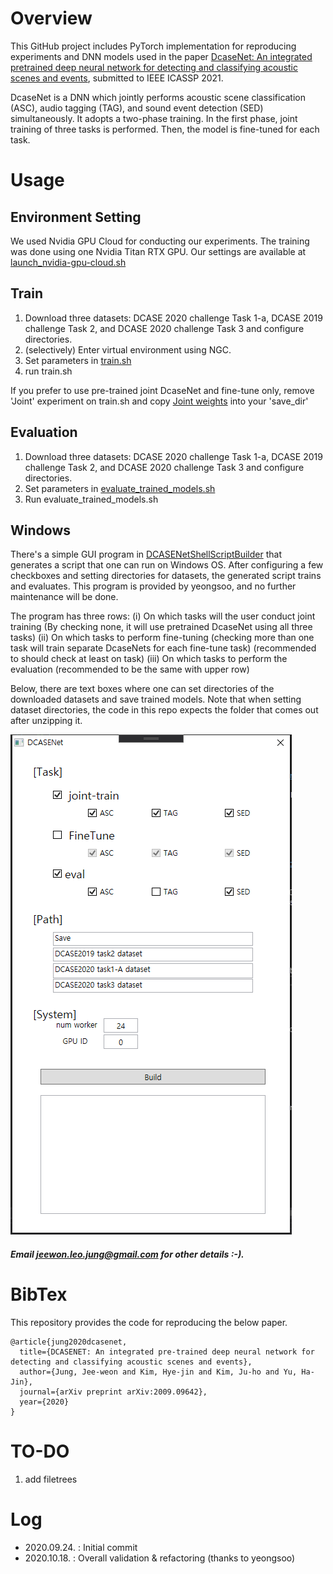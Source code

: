 # Overview
This GitHub project includes PyTorch implementation for reproducing experiments and DNN models used in the paper
[DcaseNet: An integrated pretrained deep neural network for detecting and classifying acoustic scenes and events]( https://arxiv.org/abs/2009.09642 ), submitted to IEEE ICASSP 2021.

DcaseNet is a DNN which jointly performs acoustic scene classification (ASC), audio tagging (TAG), and sound event detection (SED) simultaneously.
It adopts a two-phase training. In the first phase, joint training of three tasks is performed. Then, the model is fine-tuned for each task. 


# Usage

## Environment Setting
We used Nvidia GPU Cloud for conducting our experiments. The training was done using one Nvidia Titan RTX GPU. Our settings are available at [launch_nvidia-gpu-cloud.sh]( https://github.com/Jungjee/DcaseNet/blob/master/launch_nvidia-gpu-cloud.sh )

## Train

1. Download three datasets: DCASE 2020 challenge Task 1-a, DCASE 2019 challenge Task 2, and DCASE 2020 challenge Task 3 and configure directories.
2. (selectively) Enter virtual environment using NGC. 
3. Set parameters in [train.sh](https://github.com/Jungjee/DcaseNet/blob/master/train.sh)
4. run train.sh

If you prefer to use pre-trained joint DcaseNet and fine-tune only, remove 'Joint' experiment on train.sh and copy [Joint weights](https://github.com/Jungjee/DcaseNet/tree/master/weights/Joint) into your 'save_dir'

##  Evaluation

1. Download three datasets: DCASE 2020 challenge Task 1-a, DCASE 2019 challenge Task 2, and DCASE 2020 challenge Task 3 and configure directories.
2. Set parameters in [evaluate_trained_models.sh](https://github.com/Jungjee/DcaseNet/blob/master/evaluate_trained_models.sh)
3. Run evaluate_trained_models.sh

## Windows
There's a simple GUI program in [DCASENetShellScriptBuilder](https://github.com/Jungjee/DcaseNet/tree/develop/DCASENetShellScriptBuilder) that generates a script that one can run on Windows OS.
After configuring a few checkboxes and setting directories for datasets, the generated script trains and evaluates.
This program is provided by yeongsoo, and no further maintenance will be done. 

The program has three rows: 
  (i)   On which tasks will the user conduct joint training
        (By checking none, it will use pretrained DcaseNet using all three tasks)
  (ii)  On which tasks to perform fine-tuning 
        (checking more than one task will train separate DcaseNets for each fine-tune task)
        (recommended to should check at least on task)
  (iii) On which tasks to perform the evaluation
        (recommended to be the same with upper row)

Below, there are text boxes where one can set directories of the downloaded datasets and save trained models. 
Note that when setting dataset directories, the code in this repo expects the folder that comes out after unzipping it. 

![DCASENetShellScriptBuilder](https://github.com/Jungjee/DcaseNet/blob/develop/DCASENetShellScriptBuilder/image.PNG?raw=true)

##### Email jeewon.leo.jung@gmail.com for other details :-).

# BibTex

This repository provides the code for reproducing the below paper. 
```
@article{jung2020dcasenet,
  title={DCASENET: An integrated pre-trained deep neural network for detecting and classifying acoustic scenes and events},
  author={Jung, Jee-weon and Kim, Hye-jin and Kim, Ju-ho and Yu, Ha-Jin},
  journal={arXiv preprint arXiv:2009.09642},
  year={2020}
}
```

# TO-DO
1. add filetrees

# Log
- 2020.09.24. : Initial commit
- 2020.10.18. : Overall validation & refactoring (thanks to yeongsoo)
